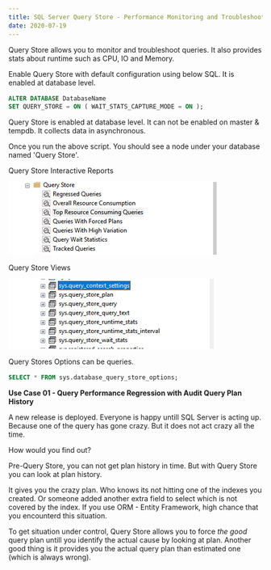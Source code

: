```yaml
---
title: SQL Server Query Store - Performance Monitoring and Troubleshooting Queries
date: 2020-07-19
---
```

Query Store allows you to monitor and troubleshoot queries. It also provides stats about runtime such as CPU, IO and Memory.

Enable Query Store with default configuration using below SQL. It is enabled at database level.
~~~ SQL
ALTER DATABASE DatabaseName
SET QUERY_STORE = ON ( WAIT_STATS_CAPTURE_MODE = ON );
~~~ 

Query Store is enabled at database level. It can not be enabled on master & tempdb. It collects data in asynchronous. 

Once you run the above script. You should see a node under your database named 'Query Store'.

Query Store Interactive Reports

![Query Store View](../assets/QueryStore-Interactive-Reports-with-handy-options.png)

Query Store Views

![Query Store Views](../assets/querystore-views.png)

Query Stores Options can be queries.
~~~ SQL
SELECT * FROM sys.database_query_store_options;
~~~
**Use Case 01 - Query Performance Regression with Audit Query Plan History**

A new release is deployed. Everyone is happy untill SQL Server is acting up. Because one of the query has gone crazy. But it does not act crazy all the time. 

How would you find out?

Pre-Query Store, you can not get plan history in time. But with Query Store you can look at plan history. 

It gives you the crazy plan. Who knows its not hitting one of the indexes you created. Or someone added another extra field to select which is not covered by the index. If you use ORM - Entity Framework, high chance that you encounterd this situation. 

To get situation under control, Query Store allows you to force _the good_  query plan untill you identify the actual cause by looking at plan. Another good thing is it provides you the actual query plan than estimated one (which is always wrong). 

